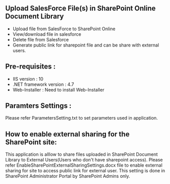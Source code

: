 ## Upload SalesForce File(s) in SharePoint Online Document Library 
- Upload file from SalesForce to SharePoint Online
- View/download file in salesforce
- Delete file from Salesforce 
- Generate public link for sharepoint file and can be share with external users.



## Pre-requisites :
- IIS version : 10
- .NET framework version : 4.7
- Web-Installer : Need to install Web-Installer

## Paramters Settings :
Please refer ParametersSetting.txt to set parameters used in application.


## How to enable external sharing for the SharePoint site:
 This application is alllow to share files uploaded in SharePoint Document Library to External Users(Users who don't have sharepoint access).
Please refer EnableSharePointExternalSharingSettings.docx file to enable external sharing for site to access public link for external user.
This setting is done in SharePoint Administrator Portal by SharePoint Admins only.




 
